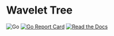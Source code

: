 # Wavelet Tree

![Go](https://github.com/rossmerr/wavelettree/workflows/Go/badge.svg)
[![Go Report Card](https://goreportcard.com/badge/github.com/rossmerr/wavelettree)](https://goreportcard.com/report/github.com/rossmerr/wavelettree)
[![Read the Docs](https://pkg.go.dev/badge/golang.org/x/pkgsite)](https://pkg.go.dev/github.com/rossmerr/wavelettree)
